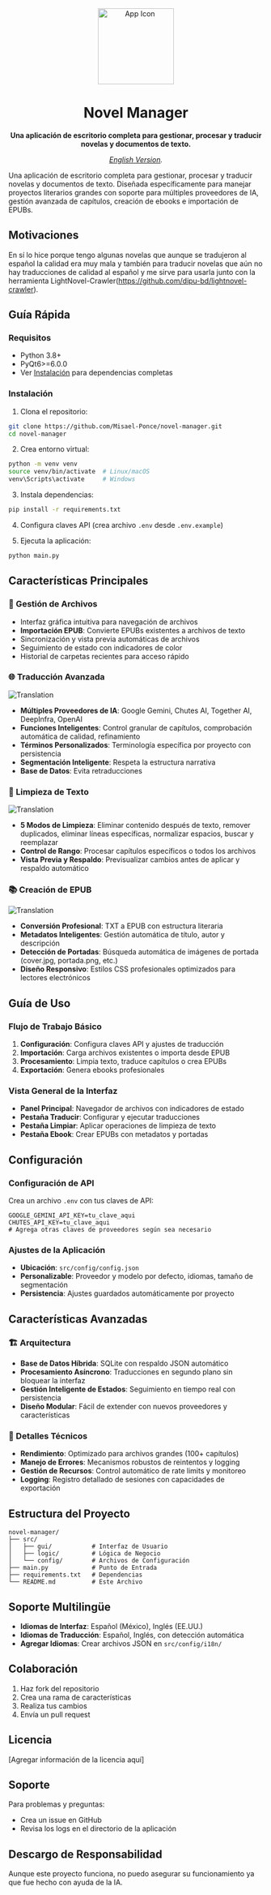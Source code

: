 <div align="center">
  <img src="src/gui/icons/app.png" width="150" height="150" alt="App Icon" />
  <h1>Novel Manager</h1>
  <p>
    <b>Una aplicación de escritorio completa para gestionar, procesar y traducir novelas y documentos de texto.</b>
  </p>
  <p>
    <i><a href="README.md">English Version</a>.</i>
  </p>
</div>

Una aplicación de escritorio completa para gestionar, procesar y traducir novelas y documentos de texto. Diseñada específicamente para manejar proyectos literarios grandes con soporte para múltiples proveedores de IA, gestión avanzada de capítulos, creación de ebooks e importación de EPUBs.

## Motivaciones

En sí lo hice porque tengo algunas novelas que aunque se tradujeron al español la calidad era muy mala y también para traducir novelas que aún no hay traducciones de calidad al español y me sirve para usarla junto con la herramienta LightNovel-Crawler(https://github.com/dipu-bd/lightnovel-crawler).

## Guía Rápida

### Requisitos
- Python 3.8+
- PyQt6>=6.0.0
- Ver [Instalación](#instalación) para dependencias completas

### Instalación
1. Clona el repositorio:
```bash
git clone https://github.com/Misael-Ponce/novel-manager.git
cd novel-manager
```

2. Crea entorno virtual:
```bash
python -m venv venv
source venv/bin/activate  # Linux/macOS
venv\Scripts\activate     # Windows
```

3. Instala dependencias:
```bash
pip install -r requirements.txt
```

4. Configura claves API (crea archivo `.env` desde `.env.example`)

5. Ejecuta la aplicación:
```bash
python main.py
```

## Características Principales

### 📁 Gestión de Archivos
- Interfaz gráfica intuitiva para navegación de archivos
- **Importación EPUB**: Convierte EPUBs existentes a archivos de texto
- Sincronización y vista previa automáticas de archivos
- Seguimiento de estado con indicadores de color
- Historial de carpetas recientes para acceso rápido

### 🌐 Traducción Avanzada
![Translation](assets/translate.webp)

- **Múltiples Proveedores de IA**: Google Gemini, Chutes AI, Together AI, DeepInfra, OpenAI
- **Funciones Inteligentes**: Control granular de capítulos, comprobación automática de calidad, refinamiento
- **Términos Personalizados**: Terminología específica por proyecto con persistencia
- **Segmentación Inteligente**: Respeta la estructura narrativa
- **Base de Datos**: Evita retraducciones

### 🧹 Limpieza de Texto
![Translation](assets/clean.webp)

- **5 Modos de Limpieza**: Eliminar contenido después de texto, remover duplicados, eliminar líneas específicas, normalizar espacios, buscar y reemplazar
- **Control de Rango**: Procesar capítulos específicos o todos los archivos
- **Vista Previa y Respaldo**: Previsualizar cambios antes de aplicar y respaldo automático

### 📚 Creación de EPUB
![Translation](assets/ebook.webp)

- **Conversión Profesional**: TXT a EPUB con estructura literaria
- **Metadatos Inteligentes**: Gestión automática de título, autor y descripción
- **Detección de Portadas**: Búsqueda automática de imágenes de portada (cover.jpg, portada.png, etc.)
- **Diseño Responsivo**: Estilos CSS profesionales optimizados para lectores electrónicos

## Guía de Uso

### Flujo de Trabajo Básico
1. **Configuración**: Configura claves API y ajustes de traducción
2. **Importación**: Carga archivos existentes o importa desde EPUB
3. **Procesamiento**: Limpia texto, traduce capítulos o crea EPUBs
4. **Exportación**: Genera ebooks profesionales

### Vista General de la Interfaz
- **Panel Principal**: Navegador de archivos con indicadores de estado
- **Pestaña Traducir**: Configurar y ejecutar traducciones
- **Pestaña Limpiar**: Aplicar operaciones de limpieza de texto
- **Pestaña Ebook**: Crear EPUBs con metadatos y portadas

## Configuración

### Configuración de API
Crea un archivo `.env` con tus claves de API:
```env
GOOGLE_GEMINI_API_KEY=tu_clave_aqui
CHUTES_API_KEY=tu_clave_aqui
# Agrega otras claves de proveedores según sea necesario
```

### Ajustes de la Aplicación
- **Ubicación**: `src/config/config.json`
- **Personalizable**: Proveedor y modelo por defecto, idiomas, tamaño de segmentación
- **Persistencia**: Ajustes guardados automáticamente por proyecto

## Características Avanzadas

### 🏗️ Arquitectura
- **Base de Datos Híbrida**: SQLite con respaldo JSON automático
- **Procesamiento Asíncrono**: Traducciones en segundo plano sin bloquear la interfaz
- **Gestión Inteligente de Estados**: Seguimiento en tiempo real con persistencia
- **Diseño Modular**: Fácil de extender con nuevos proveedores y características

### 🔧 Detalles Técnicos
- **Rendimiento**: Optimizado para archivos grandes (100+ capítulos)
- **Manejo de Errores**: Mecanismos robustos de reintentos y logging
- **Gestión de Recursos**: Control automático de rate limits y monitoreo
- **Logging**: Registro detallado de sesiones con capacidades de exportación

## Estructura del Proyecto
```
novel-manager/
├── src/
│   ├── gui/           # Interfaz de Usuario
│   ├── logic/         # Lógica de Negocio
│   └── config/        # Archivos de Configuración
├── main.py            # Punto de Entrada
├── requirements.txt   # Dependencias
└── README.md          # Este Archivo
```

## Soporte Multilingüe
- **Idiomas de Interfaz**: Español (México), Inglés (EE.UU.)
- **Idiomas de Traducción**: Español, Inglés, con detección automática
- **Agregar Idiomas**: Crear archivos JSON en `src/config/i18n/`

## Colaboración
1. Haz fork del repositorio
2. Crea una rama de características
3. Realiza tus cambios
4. Envía un pull request

## Licencia
[Agregar información de la licencia aquí]

## Soporte
Para problemas y preguntas:
- Crea un issue en GitHub
- Revisa los logs en el directorio de la aplicación

## Descargo de Responsabilidad
Aunque este proyecto funciona, no puedo asegurar su funcionamiento ya que fue hecho con ayuda de la IA.
